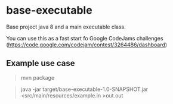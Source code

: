 # base-executable
Base project java 8 and a main executable class.

You can use this as a fast start fo Google CodeJams challenges (https://code.google.com/codejam/contest/3264486/dashboard)

## Example use case

> mvn package

> java -jar target/base-executable-1.0-SNAPSHOT.jar <src/main/resources/example.in >out.out

